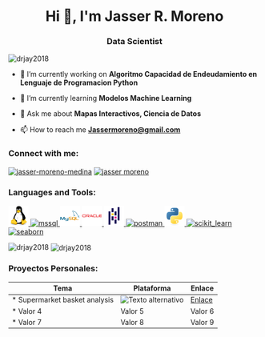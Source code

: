 <h1 align="center">Hi 👋, I'm Jasser R. Moreno</h1>
<h3 align="center">Data Scientist</h3>

<p align="left"> <img src="https://komarev.com/ghpvc/?username=drjay2018&label=Profile%20views&color=0e75b6&style=flat" alt="drjay2018" /> </p>

- 🔭 I’m currently working on **Algoritmo Capacidad de Endeudamiento en Lenguaje de Programacion Python**

- 🌱 I’m currently learning **Modelos Machine Learning**

- 💬 Ask me about **Mapas Interactivos, Ciencia de Datos**

- 📫 How to reach me **Jassermoreno@gmail.com**

<h3 align="left">Connect with me:</h3>
<p align="left">
<a href="https://linkedin.com/in/jasser-moreno-medina" target="blank"><img align="center" src="https://raw.githubusercontent.com/rahuldkjain/github-profile-readme-generator/master/src/images/icons/Social/linked-in-alt.svg" alt="jasser-moreno-medina" height="30" width="40" /></a>
<a href="https://kaggle.com/jasser moreno" target="blank"><img align="center" src="https://raw.githubusercontent.com/rahuldkjain/github-profile-readme-generator/master/src/images/icons/Social/kaggle.svg" alt="jasser moreno" height="30" width="40" /></a>
</p>

<h3 align="left">Languages and Tools:</h3>
<p align="left"> <a href="https://www.linux.org/" target="_blank" rel="noreferrer"> <img src="https://raw.githubusercontent.com/devicons/devicon/master/icons/linux/linux-original.svg" alt="linux" width="40" height="40"/> </a> <a href="https://www.microsoft.com/en-us/sql-server" target="_blank" rel="noreferrer"> <img src="https://www.svgrepo.com/show/303229/microsoft-sql-server-logo.svg" alt="mssql" width="40" height="40"/> </a> <a href="https://www.mysql.com/" target="_blank" rel="noreferrer"> <img src="https://raw.githubusercontent.com/devicons/devicon/master/icons/mysql/mysql-original-wordmark.svg" alt="mysql" width="40" height="40"/> </a> <a href="https://www.oracle.com/" target="_blank" rel="noreferrer"> <img src="https://raw.githubusercontent.com/devicons/devicon/master/icons/oracle/oracle-original.svg" alt="oracle" width="40" height="40"/> </a> <a href="https://pandas.pydata.org/" target="_blank" rel="noreferrer"> <img src="https://raw.githubusercontent.com/devicons/devicon/2ae2a900d2f041da66e950e4d48052658d850630/icons/pandas/pandas-original.svg" alt="pandas" width="40" height="40"/> </a> <a href="https://postman.com" target="_blank" rel="noreferrer"> <img src="https://www.vectorlogo.zone/logos/getpostman/getpostman-icon.svg" alt="postman" width="40" height="40"/> </a> <a href="https://www.python.org" target="_blank" rel="noreferrer"> <img src="https://raw.githubusercontent.com/devicons/devicon/master/icons/python/python-original.svg" alt="python" width="40" height="40"/> </a> <a href="https://scikit-learn.org/" target="_blank" rel="noreferrer"> <img src="https://upload.wikimedia.org/wikipedia/commons/0/05/Scikit_learn_logo_small.svg" alt="scikit_learn" width="40" height="40"/> </a> <a href="https://seaborn.pydata.org/" target="_blank" rel="noreferrer"> <img src="https://seaborn.pydata.org/_images/logo-mark-lightbg.svg" alt="seaborn" width="40" height="40"/> </a> </p>

<p><img align="left" src="https://github-readme-stats.vercel.app/api/top-langs?username=drjay2018&show_icons=true&locale=en&layout=compact" alt="drjay2018" /></p>

<p>&nbsp;<img align="center" src="https://github-readme-stats.vercel.app/api?username=drjay2018&show_icons=true&locale=en" alt="drjay2018" /></p>

<h3 align="left"> Proyectos Personales:</h3>

| Tema | Plataforma | Enlace |
|-----------|-----------|-----------|
| * Supermarket basket analysis  | ![Texto alternativo](https://commons.wikimedia.org/wiki/File:New_Power_BI_Logo.svg)   |[Enlace](https://www.linkedin.com/posts/jasser-moreno-medina_analisis-de-basket-super-power-bi-activity-6994869685607350272-bXb_?utm_source=share&utm_medium=member_desktop) |
| * Valor 4   | Valor 5   | Valor 6   |
| * Valor 7   | Valor 8   | Valor 9   |
